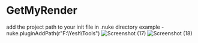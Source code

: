 # GetMyRender
add the project path to your init file in .nuke directory
example - nuke.pluginAddPath(r"F:\Yesh\Tools\")
![Screenshot (17)](https://user-images.githubusercontent.com/59148150/217863185-621992c2-22a5-4d03-92b0-d70eed8f9534.png)
![Screenshot (18)](https://user-images.githubusercontent.com/59148150/217863219-b16afe8a-2c25-4b50-b59c-7d69f6e0a099.png)
